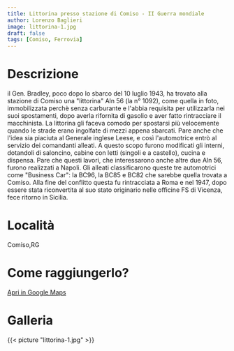 ```yaml
---
title: Littorina presso stazione di Comiso - II Guerra mondiale
author: Lorenzo Baglieri
image: littorina-1.jpg
draft: false
tags: [Comiso, Ferrovia]
---
```


# Descrizione
il Gen. Bradley, poco dopo lo sbarco del 10 luglio 1943, ha trovato alla stazione di Comiso una "littorina" Aln 56 
(la n° 1092), come quella in foto, immobilizzata perchè senza carburante e l'abbia requisita per utilizzarla nei 
suoi spostamenti, dopo averla rifornita di gasolio e aver fatto rintracciare il macchinista. La littorina gli faceva 
comodo per spostarsi più velocemente quando le strade erano ingolfate di mezzi appena sbarcati. Pare anche che l'idea 
sia piaciuta al Generale inglese Leese, e così l'automotrice entrò al servizio dei comandanti alleati. A questo scopo 
furono modificati gli interni, dotandoli di saloncino, cabine con letti (singoli e a castello), cucina e dispensa. 
Pare che questi lavori, che interessarono anche altre due Aln 56, furono realizzati a Napoli. Gli alleati classificarono 
queste tre automotrici come "Business Car": la BC96, la BC85 e BC82 che sarebbe quella trovata a Comiso. Alla fine del 
conflitto questa fu rintracciata a Roma e nel 1947, dopo essere stata riconvertita al suo stato originario nelle officine 
FS di Vicenza, fece ritorno in Sicilia.


# Località
Comiso,RG

# Come raggiungerlo?
[Apri in Google Maps](https://goo.gl/maps/99Y6J7P8XcyXqnur7)

# Galleria

{{< picture "littorina-1.jpg" >}}